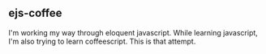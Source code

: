 ## ejs-coffee

I'm working my way through eloquent javascript. While learning javascript,
I'm also trying to learn coffeescript. This is that attempt.
